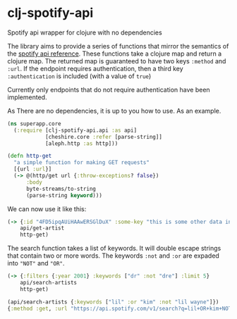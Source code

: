 # clj-spotify-api
Spotify api wrapper for clojure with no dependencies


The library aims to provide a series of functions that mirror the semantics of the [spotify api reference](https://developer.spotify.com/web-api/endpoint-reference/). These functions take a clojure map and return a clojure map.
The returned map is guaranteed to have two keys `:method` and `:url`. If the endpoint requires authentication, then a third key `:authentication` is included (with a value of `true`)

Currently only endpoints that do not require authentication have been implemented.

As There are no dependencies, it is up to you how to use. As an example.

```clojure
(ns superapp.core
  (:require [clj-spotify-api.api :as api]
            [cheshire.core :refer [parse-string]]
            [aleph.http :as http]))

(defn http-get
  "a simple function for making GET requests"
  [{url :url}]
  (-> @(http/get url {:throw-exceptions? false})
      :body
      byte-streams/to-string
      (parse-string keyword)))
```
We can now use it like this:

```clojure
(-> {:id "4FD5ipqAUiHAAwERSGlDuX" :some-key "this is some other data in the map"}
    api/get-artist
    http-get)
```
The search function takes a list of keywords. It will double escape strings that contain two or more words. The keywords `:not` and `:or` are expaded into `"NOT"` and `"OR"`.

```clojure
(-> {:filters {:year 2001} :keywords ["dr" :not "dre"] :limit 5}
    api/search-artists
    http-get)
```
```clojure
(api/search-artists {:keywords ["lil" :or "kim" :not "lil wayne"]})
{:method :get, :url "https://api.spotify.com/v1/search?q=lil+OR+kim+NOT+%22lil+wayne%22+&&type=artist"}
```
